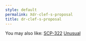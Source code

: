 ```yaml
---
style: default
permalink: Xdr-clef-s-proposal
title: dr-clef-s-proposal
---
```

You may also like:
[SCP-322](http://scp-wiki.net/scp-322)
[Unusual](http://scp-wiki.net/unusual)